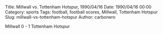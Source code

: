 Title: Millwall vs. Tottenham Hotspur, 1990/04/16
Date: 1990/04/16 00:00
Category: sports
Tags: football, football scores, Millwall, Tottenham Hotspur
Slug: millwall-vs-tottenham-hotspur
Author: carbonero


Millwall 0 - 1 Tottenham Hotspur
